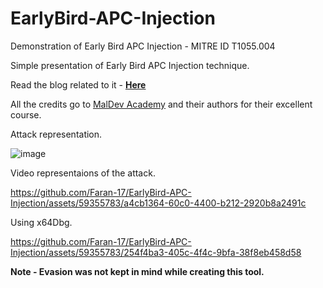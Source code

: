 # EarlyBird-APC-Injection
Demonstration of Early Bird APC Injection - MITRE ID T1055.004

Simple presentation of Early Bird APC Injection technique.

Read the blog related to it - **[Here](https://chrollo-dll.gitbook.io/chrollo/security-blogs/malware-development-and-ttps/early-bird-apc-injection-t1055.004)**

All the credits go to [MalDev Academy](https://maldevacademy.com/) and their authors for their excellent course.  

Attack representation.

![image](https://github.com/Faran-17/EarlyBird-APC-Injection/assets/59355783/d83b5275-0146-46ef-bc86-848beabced9f)  


Video representaions of the attack.  

https://github.com/Faran-17/EarlyBird-APC-Injection/assets/59355783/a4cb1364-60c0-4400-b212-2920b8a2491c  

Using x64Dbg.  

https://github.com/Faran-17/EarlyBird-APC-Injection/assets/59355783/254f4ba3-405c-4f4c-9bfa-38f8eb458d58  

**Note - Evasion was not kept in mind while creating this tool.**

